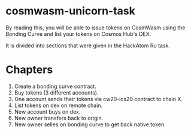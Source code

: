 # cosmwasm-unicorn-task

By reading this, you will be able to issue tokens on CosmWasm using the Bonding Curve and list your tokens on Cosmos Hub's DEX.

It is divided into sections that were given in the HackAtom Ru task.

# Chapters

1. Create a bonding curve contract.
2. Buy tokens (3 different accounts).
3. One account sends their tokens via cw20-ics20 contract to chain X.
4. List tokens on dex on remote chain.
5. New account buys on dex.
6. New owner transfers back to origin.
7. New owner selles on bonding curve to get back native token.
